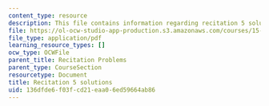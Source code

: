 ```yaml
---
content_type: resource
description: This file contains information regarding recitation 5 solutions.
file: https://ol-ocw-studio-app-production.s3.amazonaws.com/courses/15-053-optimization-methods-in-management-science-spring-2013/136dfde6f03fcd21eaa06ed59664ab86_MIT15_053S13_rec05sol.pdf
file_type: application/pdf
learning_resource_types: []
ocw_type: OCWFile
parent_title: Recitation Problems
parent_type: CourseSection
resourcetype: Document
title: Recitation 5 solutions
uid: 136dfde6-f03f-cd21-eaa0-6ed59664ab86
---
```

